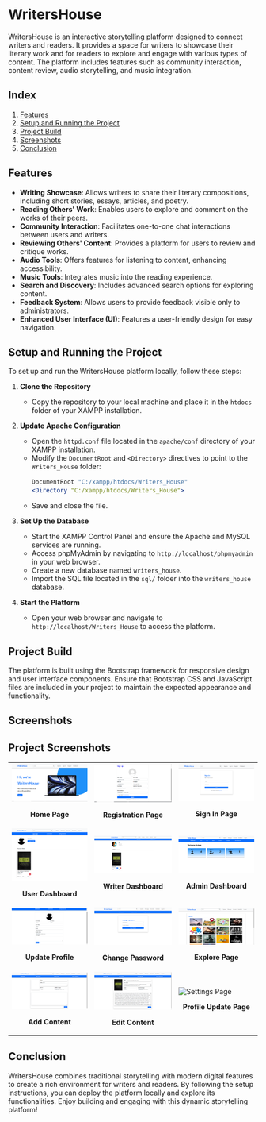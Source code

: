 # WritersHouse

WritersHouse is an interactive storytelling platform designed to connect writers and readers. It provides a space for writers to showcase their literary work and for readers to explore and engage with various types of content. The platform includes features such as community interaction, content review, audio storytelling, and music integration.

## Index

1. [Features](#features)
2. [Setup and Running the Project](#setup-and-running-the-project)
3. [Project Build](#project-build)
4. [Screenshots](#screenshots)
5. [Conclusion](#conclusion)

## Features

- **Writing Showcase**: Allows writers to share their literary compositions, including short stories, essays, articles, and poetry.
- **Reading Others' Work**: Enables users to explore and comment on the works of their peers.
- **Community Interaction**: Facilitates one-to-one chat interactions between users and writers.
- **Reviewing Others' Content**: Provides a platform for users to review and critique works.
- **Audio Tools**: Offers features for listening to content, enhancing accessibility.
- **Music Tools**: Integrates music into the reading experience.
- **Search and Discovery**: Includes advanced search options for exploring content.
- **Feedback System**: Allows users to provide feedback visible only to administrators.
- **Enhanced User Interface (UI)**: Features a user-friendly design for easy navigation.

## Setup and Running the Project

To set up and run the WritersHouse platform locally, follow these steps:

1. **Clone the Repository**
   - Copy the repository to your local machine and place it in the `htdocs` folder of your XAMPP installation.

2. **Update Apache Configuration**
   - Open the `httpd.conf` file located in the `apache/conf` directory of your XAMPP installation.
   - Modify the `DocumentRoot` and `<Directory>` directives to point to the `Writers_House` folder:
     ```apache
     DocumentRoot "C:/xampp/htdocs/Writers_House"
     <Directory "C:/xampp/htdocs/Writers_House">
     ```
   - Save and close the file.

3. **Set Up the Database**
   - Start the XAMPP Control Panel and ensure the Apache and MySQL services are running.
   - Access phpMyAdmin by navigating to `http://localhost/phpmyadmin` in your web browser.
   - Create a new database named `writers_house`.
   - Import the SQL file located in the `sql/` folder into the `writers_house` database.

4. **Start the Platform**
   - Open your web browser and navigate to `http://localhost/Writers_House` to access the platform.

## Project Build

The platform is built using the Bootstrap framework for responsive design and user interface components. Ensure that Bootstrap CSS and JavaScript files are included in your project to maintain the expected appearance and functionality.

## Screenshots
## Project Screenshots

<table>
  <tr>
    <td>
      <img src="./images/Homepage.png" alt="Home Page" width="200"/>
      <p align="center"><b>Home Page</b></p>
    </td>
    <td>
      <img src="./images/RegistrationPage.png" alt="Registration Page" width="200"/>
      <p align="center"><b>Registration Page</b></p>
    </td>
    <td>
      <img src="./images/LoginPage.png" alt="Sign In Page" width="200"/>
      <p align="center"><b>Sign In Page</b></p>
    </td>
  </tr>
  <tr>
    <td>
      <img src="./images/UserDashboard.png" alt="User Dashboard" width="200"/>
      <p align="center"><b>User Dashboard</b></p>
    </td>
    <td>
      <img src="./images/WritersDashboard.png" alt="Writer Dashboard" width="200"/>
      <p align="center"><b>Writer Dashboard</b></p>
    </td>
    <td>
      <img src="./images/AdminDashboard.png" alt="Admin Dashboard" width="200"/>
      <p align="center"><b>Admin Dashboard</b></p>
    </td>
  </tr>
  <tr>
    <td>
      <img src="./images/UpdateProfile.png" alt="Update Profile" width="200"/>
      <p align="center"><b>Update Profile</b></p>
    </td>
    <td>
      <img src="./images/ChangePassword.png" alt="Change Password" width="200"/>
      <p align="center"><b>Change Password</b></p>
    </td>
    <td>
      <img src="./images/ExplorePage.png" alt="Explore Page" width="200"/>
      <p align="center"><b>Explore Page</b></p>
    </td>
  </tr>
  <tr>
    <td>
      <img src="./images/AddContentPage.png" alt="Add Content Page" width="200"/>
      <p align="center"><b>Add Content</b></p>
    </td>
    <td>
      <img src="./images/EditContentPage.png" alt="Edit Content Page" width="200"/>
      <p align="center"><b>Edit Content</b></p>
    </td>
    <td>
      <img src="./images/" alt="Settings Page" width="200"/>
      <p align="center"><b>Profile Update Page</b></p>
    </td>
  </tr>
</table>


## Conclusion

WritersHouse combines traditional storytelling with modern digital features to create a rich environment for writers and readers. By following the setup instructions, you can deploy the platform locally and explore its functionalities. Enjoy building and engaging with this dynamic storytelling platform!
